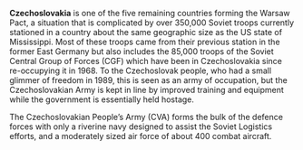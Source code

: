 **Czechoslovakia** is one of the five remaining countries forming the
Warsaw Pact, a situation that is complicated by over 350,000 Soviet
troops currently stationed in a country about the same geographic size
as the US state of Mississippi. Most of these troops came from their
previous station in the former East Germany but also includes the 85,000
troops of the Soviet Central Group of Forces (CGF) which have been in
Czechoslovakia since re-occupying it in 1968. To the Czechoslovak
people, who had a small glimmer of freedom in 1989, this is seen as an
army of occupation, but the Czechoslovakian Army is kept in line by
improved training and equipment while the government is essentially held
hostage.

The Czechoslovakian People’s Army (CVA) forms the bulk of the defence
forces with only a riverine navy designed to assist the Soviet Logistics
efforts, and a moderately sized air force of about 400 combat aircraft.
